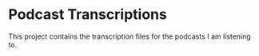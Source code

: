 # Podcast Transcriptions

This project contains the transcription files for the podcasts I am listening to.
